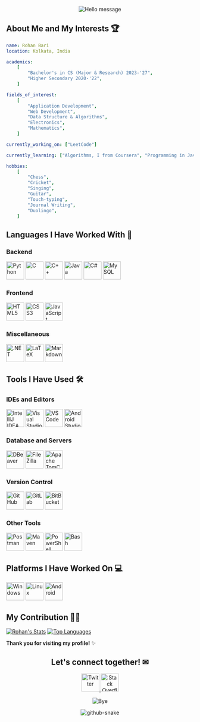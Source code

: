 <p align="center">
  <img src="https://capsule-render.vercel.app/api?type=waving&height=100&color=gradient&text=Hello!&fontColor=E1C16E&animation=fadeIn" alt="Hello message"/>
</p>

## About Me and My Interests 🏆

```yaml
name: Rohan Bari
location: Kolkata, India

academics:
    [
        "Bachelor's in CS (Major & Research) 2023-'27",
        "Higher Secondary 2020-'22",
    ]

fields_of_interest:
    [
        "Application Development",
        "Web Development",
        "Data Structure & Algorithms",
        "Electronics",
        "Mathematics",
    ]

currently_working_on: ["LeetCode"]

currently_learning: ["Algorithms, I from Coursera", "Programming in Java"]

hobbies:
    [
        "Chess",
        "Cricket",
        "Singing",
        "Guitar",
        "Touch-typing",
        "Journal Writing",
        "Duolingo",
    ]
```

## Languages I Have Worked With 📝

### Backend

<p>
  <img src="https://cdn.jsdelivr.net/gh/devicons/devicon@latest/icons/python/python-original.svg" alt="Python" height="48px" width="48px" />
  <img src="https://cdn.jsdelivr.net/gh/devicons/devicon@latest/icons/c/c-original.svg" alt="C"  height="48px" width="48px" />
  <img src="https://cdn.jsdelivr.net/gh/devicons/devicon@latest/icons/cplusplus/cplusplus-original.svg" alt="C++" height="48px" width="48px" />
  <img src="https://cdn.jsdelivr.net/gh/devicons/devicon@latest/icons/java/java-original.svg" alt="Java" height="48px" width="48px" />
  <img src="https://cdn.jsdelivr.net/gh/devicons/devicon@latest/icons/csharp/csharp-original.svg" alt="C#" height="48px" width="48px" />
  <img src="https://cdn.jsdelivr.net/gh/devicons/devicon@latest/icons/mysql/mysql-original.svg"  alt="MySQL" height="48px" width="48px" />
</p>

### Frontend

<p>
  <img src="https://cdn.jsdelivr.net/gh/devicons/devicon@latest/icons/html5/html5-original.svg"  alt="HTML5" height="48px" width="48px" />
  <img src="https://cdn.jsdelivr.net/gh/devicons/devicon@latest/icons/css3/css3-original-wordmark.svg"  alt="CSS3" height="48px" width="48px" />
  <img src="https://cdn.jsdelivr.net/gh/devicons/devicon@latest/icons/javascript/javascript-original.svg"  alt="JavaScript" height="48px" width="48px" />
</p>

### Miscellaneous

<p>
  <img src="https://cdn.jsdelivr.net/gh/devicons/devicon@latest/icons/dot-net/dot-net-original-wordmark.svg" alt=".NET" height="48px" width="48px" />  
  <img src="https://cdn.jsdelivr.net/gh/devicons/devicon@latest/icons/latex/latex-original.svg"  alt="LaTeX" height="48px" width="48px" />
  <img src="https://cdn.jsdelivr.net/gh/devicons/devicon@latest/icons/markdown/markdown-original.svg"  alt="Markdown" height="48px" width="48px" />
</p>

## Tools I Have Used 🛠

### IDEs and Editors

<p>
  <img src="https://cdn.jsdelivr.net/gh/devicons/devicon@latest/icons/intellij/intellij-original.svg"  alt="IntelliJ IDEA" height="48px" width="48px" />
  <img src="https://cdn.jsdelivr.net/gh/devicons/devicon@latest/icons/visualstudio/visualstudio-original.svg"  alt="Visual Studio" height="48px" width="48px" />
  <img src="https://cdn.jsdelivr.net/gh/devicons/devicon@latest/icons/vscode/vscode-original.svg"  alt="VS Code" height="48px" width="48px" />
  <img src="https://cdn.jsdelivr.net/gh/devicons/devicon@latest/icons/androidstudio/androidstudio-original.svg"  alt="Android Studio" height="48px" width="48px" />
</p>

### Database and Servers

<p>
  <img src="https://cdn.jsdelivr.net/gh/devicons/devicon@latest/icons/dbeaver/dbeaver-original.svg"  alt="DBeaver" height="48px" width="48px" />
  <img src="https://cdn.jsdelivr.net/gh/devicons/devicon@latest/icons/filezilla/filezilla-original.svg"  alt="FileZilla" height="48px" width="48px" />
  <img src="https://cdn.jsdelivr.net/gh/devicons/devicon@latest/icons/tomcat/tomcat-original.svg"  alt="Apache TomCat" height="48px" width="48px" />
</p>

### Version Control

<p>
  <img src="https://cdn.jsdelivr.net/gh/devicons/devicon@latest/icons/github/github-original.svg"  alt="GitHub" height="48px" width="48px" />
  <img src="https://cdn.jsdelivr.net/gh/devicons/devicon@latest/icons/gitlab/gitlab-original.svg"  alt="GitLab" height="48px" width="48px" />
  <img src="https://cdn.jsdelivr.net/gh/devicons/devicon@latest/icons/bitbucket/bitbucket-original.svg" alt="BitBucket" height="48px" width="48px" />
</p>

### Other Tools

<p>
  <img src="https://cdn.jsdelivr.net/gh/devicons/devicon@latest/icons/postman/postman-original.svg"  height="48px" width="48px"  alt="Postman"/>
  <img src="https://cdn.jsdelivr.net/gh/devicons/devicon@latest/icons/maven/maven-original-wordmark.svg"  alt="Maven" height="48px" width="48px" />
  <img src="https://cdn.jsdelivr.net/gh/devicons/devicon@latest/icons/powershell/powershell-original.svg"  height="48px" width="48px"  alt="PowerShell"/>
  <img src="https://cdn.jsdelivr.net/gh/devicons/devicon@latest/icons/bash/bash-original.svg"  height="48px" width="48px"  alt="Bash"/>
</p>

## Platforms I Have Worked On 💻

<p>
  <img src="https://cdn.jsdelivr.net/gh/devicons/devicon@latest/icons/windows8/windows8-original.svg"  alt="Windows" height="48px" width="48px" />
  <img src="https://cdn.jsdelivr.net/gh/devicons/devicon@latest/icons/linux/linux-original.svg"  alt="Linux" height="48px" width="48px" />
  <img src="https://cdn.jsdelivr.net/gh/devicons/devicon@latest/icons/android/android-plain-wordmark.svg"  alt="Android" height="48px" width="48px" />
</p>

## My Contribution 👨‍💻

[![Rohan's Stats](https://github-readme-stats.vercel.app/api?username=rohanbari&show_icons=true&rank_icon=github)](https://github.com/anuraghazra/github-readme-stats)
[![Top Languages](https://github-readme-stats.vercel.app/api/top-langs/?username=rohanbari&layout=compact)](https://github.com/anuraghazra/github-readme-stats)

**Thank you for visiting my profile!** ✨

<h2 align="center">Let's connect together! ✉</h2>

<p align="center">
  <a href="https://twitter.com/TheRohanBari">
    <img src="https://cdn.jsdelivr.net/gh/devicons/devicon@latest/icons/twitter/twitter-original.svg"  alt="Twitter" height="48px" width="48px" />
  </a>
  <a href="https://stackoverflow.com/users/11471113/rohan-bari">
    <img src="https://cdn.jsdelivr.net/gh/devicons/devicon@latest/icons/stackoverflow/stackoverflow-original.svg"  alt="Stack Overflow" height="48px" width="48px" />
  </a>
</p>

<p align="center">
  <img src="https://capsule-render.vercel.app/api?type=waving&height=100&color=gradient&textBg=false&section=footer" alt="Bye"/>
</p>

<div style="text-align: center;">
  <picture>
    <source media="(prefers-color-scheme: dark)" srcset="https://github.com/rohanbari/rohanbari/blob/output/github-contribution-grid-snake-dark.svg" />
    <source media="(prefers-color-scheme: light)" srcset="https://github.com/rohanbari/rohanbari/blob/output/github-contribution-grid-snake.svg" />
    <img alt="github-snake" src="github-snake.svg"  />
  </picture>
</div>
